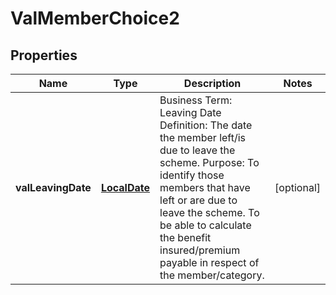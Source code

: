 # ValMemberChoice2

## Properties
Name | Type | Description | Notes
------------ | ------------- | ------------- | -------------
**valLeavingDate** | [**LocalDate**](LocalDate.md) | Business Term: Leaving Date Definition: The date the member left/is due to leave the scheme. Purpose: To identify those members that have left or are due to leave the scheme. To be able to calculate the benefit insured/premium payable in respect of the member/category. |  [optional]
